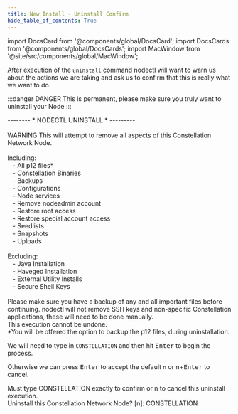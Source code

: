 ```yaml
---
title: New Install - Uninstall Confirm
hide_table_of_contents: True
---
```

<intro-end />

import DocsCard from '@components/global/DocsCard';
import DocsCards from '@components/global/DocsCards';
import MacWindow from '@site/src/components/global/MacWindow';

<head>
  <title>Constellation Network Automation with nodectl</title>
  <meta
    name="description"
    content="nodectl uninstall a nodectl installation"
  />
</head>

After execution of the `uninstall` command nodectl will want to warn us about the actions we are taking and ask us to confirm that this is really what we want to do.

:::danger DANGER
This is permanent, please make sure you truly want to uninstall your Node
:::

<MacWindow>
  -------- * NODECTL UNINSTALL * --------- <br />
<br />
  WARNING  This will attempt to remove all aspects of this Constellation Network Node.<br />
<br />
  Including:<br />
&nbsp;&nbsp;&nbsp;- All p12 files*<br />
&nbsp;&nbsp;&nbsp;- Constellation Binaries<br />
&nbsp;&nbsp;&nbsp;- Backups<br />
&nbsp;&nbsp;&nbsp;- Configurations<br />
&nbsp;&nbsp;&nbsp;- Node services<br />
&nbsp;&nbsp;&nbsp;- Remove nodeadmin account<br />
&nbsp;&nbsp;&nbsp;- Restore root access<br />
&nbsp;&nbsp;&nbsp;- Restore special account access<br />
&nbsp;&nbsp;&nbsp;- Seedlists<br />
&nbsp;&nbsp;&nbsp;- Snapshots<br />
&nbsp;&nbsp;&nbsp;- Uploads<br />
<br />
  Excluding:<br />
&nbsp;&nbsp;&nbsp;- Java Installation<br />
&nbsp;&nbsp;&nbsp;- Haveged Installation<br />
&nbsp;&nbsp;&nbsp;- External Utility Installs<br />
&nbsp;&nbsp;&nbsp;- Secure Shell Keys<br />
<br />
  Please make sure you have a backup of any and all important files before continuing.
  nodectl will not remove SSH keys and non-specific Constellation applications, these will
  need to be done manually.<br />
  This execution cannot be undone.<br />
  *You will be offered the option to backup the p12 files, during uninstallation.<br />
</MacWindow>

We will need to type in `CONSTELLATION` and then hit <kbd>Enter</kbd> to begin the process. 

Otherwise we can press <kbd>Enter</kbd> to accept the default `n` or <kbd>n</kbd>+<kbd>Enter</kbd> to cancel.

<MacWindow>
  Must type CONSTELLATION exactly to confirm or n to cancel this uninstall execution.<br />
  Uninstall this Constellation Network Node? [n]: CONSTELLATION<br />
</MacWindow>